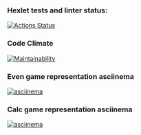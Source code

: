 ### Hexlet tests and linter status:
[![Actions Status](https://github.com/Yurikze/php-project-45/actions/workflows/hexlet-check.yml/badge.svg)](https://github.com/Yurikze/php-project-45/actions)

### Code Climate
[![Maintainability](https://api.codeclimate.com/v1/badges/e8b96b39a49955da1fc5/maintainability)](https://codeclimate.com/github/Yurikze/php-project-45/maintainability)

### Even game representation asciinema
[![asciinema](https://asciinema.org/a/4OdGx0rsXQcaYDYzy88YSnJMp)](https://asciinema.org/a/4OdGx0rsXQcaYDYzy88YSnJMp)

### Calc game representation asciinema
[![asciinema](https://asciinema.org/a/zPbTFQWV5S60SoIZRN5J3jddm)](https://asciinema.org/a/zPbTFQWV5S60SoIZRN5J3jddm)